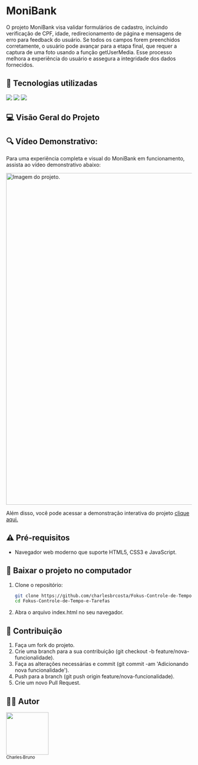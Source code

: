 #  MoniBank

O projeto MoniBank visa validar formulários de cadastro, incluindo verificação de CPF, idade, redirecionamento de página e mensagens de erro para feedback do usuário. Se todos os campos forem preenchidos corretamente, o usuário pode avançar para a etapa final, que requer a captura de uma foto usando a função getUserMedia. Esse processo melhora a experiência do usuário e assegura a integridade dos dados fornecidos.

## :dizzy: Tecnologias utilizadas

<div>
  <img src="https://img.shields.io/badge/HTML5-e34c26?style=for-the-badge&logo=html5&logoColor=white">
  <img src="https://img.shields.io/badge/CSS3-264de4?style=for-the-badge&logo=css3&logoColor=white">
  <img src="https://img.shields.io/badge/JavaScript-F7DF1E?style=for-the-badge&logo=javascript&logoColor=black">
</div>

## :computer: Visão Geral do Projeto

## :mag: Vídeo Demonstrativo:

Para uma experiência completa e visual do MoniBank em funcionamento, assista ao vídeo demonstrativo abaixo:

<img src="./img/demoMoniBank.gif"  alt="Imagem do projeto." width="900">


Além disso, você pode acessar a demonstração interativa do projeto [clique aqui.](https://charlesbrcosta.github.io/MoniBank/)

## :warning: Pré-requisitos

- Navegador web moderno que suporte HTML5, CSS3 e JavaScript.

## :open_file_folder: Baixar o projeto no computador

1. Clone o repositório:

   ```bash
   git clone https://github.com/charlesbrcosta/Fokus-Controle-de-Tempo-e-Tarefas.git
   cd Fokus-Controle-de-Tempo-e-Tarefas

2. Abra o arquivo index.html no seu navegador.

## :paperclip: Contribuição

1. Faça um fork do projeto.
2. Crie uma branch para a sua contribuição (git checkout -b feature/nova-funcionalidade).
3. Faça as alterações necessárias e commit (git commit -am 'Adicionando nova funcionalidade').
4. Push para a branch (git push origin feature/nova-funcionalidade).
5. Crie um novo Pull Request.

## :student: Autor

[<img loading="lazy" src="https://avatars.githubusercontent.com/u/48035699?v=4" width=115><br><sub>Charles Bruno</sub>](https://github.com/charlesbrcosta)
